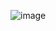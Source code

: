 ![image](https://user-images.githubusercontent.com/76499690/176496313-8a4dfff6-fa83-4388-90fa-7989f10f53a8.png)

